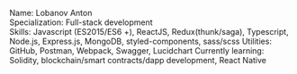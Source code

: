 Name: Lobanov Anton  
Specialization: Full-stack development  
Skills: Javascript (ES2015/ES6 +), ReactJS, Redux(thunk/saga), Typescript, Node.js, Express.js, MongoDB, styled-components, sass/scss
Utilities: GitHub, Postman, Webpack, Swagger, Lucidchart
Currently learning: Solidity, blockchain/smart contracts/dapp development, React Native
